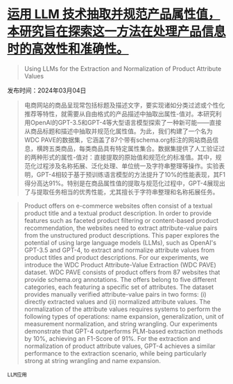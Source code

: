 # [运用 LLM 技术抽取并规范产品属性值，本研究旨在探索这一方法在处理产品信息时的高效性和准确性。](https://arxiv.org/abs/2403.02130)

> Using LLMs for the Extraction and Normalization of Product Attribute Values

发布时间：2024年03月04日

> 电商网站的商品呈现常包括标题及描述文字，要实现诸如分类过滤或个性化推荐等特性，就需要从自由格式的产品描述中抽取出属性-值对。本研究利用OpenAI的GPT-3.5和GPT-4等大型语言模型探索了一种新可能——直接从商品标题和描述中抽取并规范化属性值。为此，我们构建了一个名为WDC PAVE的数据集，它涵盖了87个带有schema.org标注的网站商品信息，横跨五类商品，每类商品具有特定属性集合。数据集提供了人工验证过的两种形式的属性-值对：直接提取的原始值和规范化的标准值。其中，规范化过程涉及名称拓展、泛化处理、单位统一及字符串整理等操作。实验表明，GPT-4相较于基于预训练语言模型的方法提升了10%的性能表现，其F1得分高达91%。特别是在商品属性值的提取与规范化过程中，GPT-4展现出了与提取任务相当的优秀性能，尤其擅长于字符串整理和名称拓展任务。

> Product offers on e-commerce websites often consist of a textual product title and a textual product description. In order to provide features such as faceted product filtering or content-based product recommendation, the websites need to extract attribute-value pairs from the unstructured product descriptions. This paper explores the potential of using large language models (LLMs), such as OpenAI's GPT-3.5 and GPT-4, to extract and normalize attribute values from product titles and product descriptions. For our experiments, we introduce the WDC Product Attribute-Value Extraction (WDC PAVE) dataset. WDC PAVE consists of product offers from 87 websites that provide schema.org annotations. The offers belong to five different categories, each featuring a specific set of attributes. The dataset provides manually verified attribute-value pairs in two forms: (i) directly extracted values and (ii) normalized attribute values. The normalization of the attribute values requires systems to perform the following types of operations: name expansion, generalization, unit of measurement normalization, and string wrangling. Our experiments demonstrate that GPT-4 outperforms PLM-based extraction methods by 10%, achieving an F1-Score of 91%. For the extraction and normalization of product attribute values, GPT-4 achieves a similar performance to the extraction scenario, while being particularly strong at string wrangling and name expansion.

`LLM应用`
